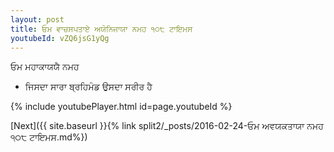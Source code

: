 ```yaml
---
layout: post
title: ਓਮ ਵਾਚਸਪਤਾਏ ਅਯੋਨਿਜਾਯਾ ਨਮਹ ੧੦੮ ਟਾਇਮਸ
youtubeId: vZQ6jsG1yQg
---
```

 
 
 ਓਮ ਮਹਾਕਾਯਯੈ ਨਮਹ  
 
 -  ਜਿਸਦਾ ਸਾਰਾ ਬ੍ਰਹਿਮੰਡ ਉਸਦਾ ਸਰੀਰ ਹੈ 
 
  
 
  
 
 
 
 
 
 


{% include youtubePlayer.html id=page.youtubeId %}
 
[Next]({{ site.baseurl }}{% link  split2/_posts/2016-02-24-ਓਮ ਅਵਯਕਤਾਯਾ ਨਮਹ ੧੦੮ ਟਾਇਮਸ.md%})
 

